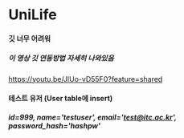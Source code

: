 # UniLife

#### 깃 너무 어려워
##### 이 영상 깃 연동방법 자세히 나와있음
https://youtu.be/JlUo-vD55F0?feature=shared

#### 테스트 유저 (User table에 insert)
##### id=999, name='testuser', email='test@itc.ac.kr', password_hash='hashpw'
